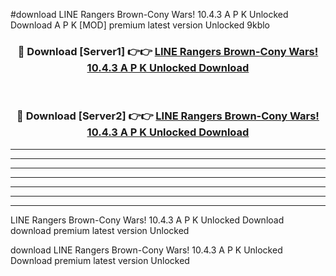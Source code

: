#download LINE Rangers Brown-Cony Wars! 10.4.3 A P K Unlocked Download A P K [MOD] premium latest version Unlocked 9kblo 



<div align="center">
<h3>🔴 Download [Server1] 👉👉 <a href="https://apkdownload-94cd0.web.app/">LINE Rangers Brown-Cony Wars! 10.4.3 A P K Unlocked Download</a></h3><br>

<h3>🔴 Download [Server2] 👉👉 <a href="https://apkdownload-94cd0.web.app/">LINE Rangers Brown-Cony Wars! 10.4.3 A P K Unlocked Download</a></h3>
</div>





----------------------------------------------------------

----------------------------------------------------------

----------------------------------------------------------

----------------------------------------------------------

----------------------------------------------------------

----------------------------------------------------------

----------------------------------------------------------

LINE Rangers Brown-Cony Wars! 10.4.3 A P K Unlocked Download download premium latest version Unlocked

download LINE Rangers Brown-Cony Wars! 10.4.3 A P K Unlocked Download premium latest version Unlocked
